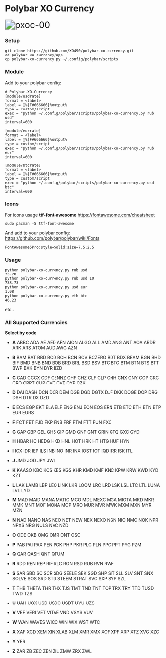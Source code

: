 # Polybar XO Currency

<img src="/home/xo/Pictures/pxoc-00.png" alt="pxoc-00" style="zoom:200%;" />



### Setup

```
git clone https://github.com/XO490/polybar-xo-currency.git
cd polybar-xo-currency/app
cp polybar-xo-currency.py ~/.config/polybar/scripts
```



### Module

Add to your polybar config:

```
# Polybar-XO-Currency
[module/usdrate]
format = <label>
label = %{F#666666}%output%
type = custom/script
exec = "python ~/.config/polybar/scripts/polybar-xo-currency.py rub usd"
interval=600

[module/eurrate]
format = <label>
label = %{F#666666}%output%
type = custom/script
exec = "python ~/.config/polybar/scripts/polybar-xo-currency.py rub eur"
interval=600

[module/btcrate]
format = <label>
label = %{F#666666}%output%
type = custom/script
exec = "python ~/.config/polybar/scripts/polybar-xo-currency.py usd btc"
interval=600
```



### Icons

For icons usage **ttf-font-awesome**
https://fontawesome.com/cheatsheet

```
sudo pacman -S ttf-font-awesome
```

And add to your polybar config:
https://github.com/polybar/polybar/wiki/Fonts

```
FontAwesome5Pro:style=Solid:size=7.5;2.5
```



### Usage

```
python polybar-xo-currency.py rub usd
73.78
python polybar-xo-currency.py rub usd 10
738.73
python polybar-xo-currency.py usd eur
1.08
python polybar-xo-currency.py eth btc
46.23
```

etc..



### All Supported Currencies

**Select by code**

- **A**
  ABBC ADA AE AED AFN AION ALGO ALL AMD ANG ANT AOA ARDR ARK ARS ATOM AUD AWG AZN

- **B**
  BAM BAT BBD BCD BCH BCN BCV BCZERO BDT BDX BEAM BGN BHD BIF BMD BNB BND BOB BRD BRL BSD BSV BTC BTG BTM BTN BTS BTT BWP BXK BYN BYR BZD

- **C**
  CAD CCCX CDF CENNZ CHF CHZ CLF CLP CNH CNX CNY COP CRC CRO CRPT CUP CVC CVE CYP CZK
- **D**
  DAI DASH DCN DCR DEM DGB DGD DGTX DJF DKK DOGE DOP DRG DSH DTR DX DZD

- **E**
  ECS EGP EKT ELA ELF ENG ENJ EON EOS ERN ETB ETC ETH ETN ETP EUR EURS
- **F**
  FCT FET FJD FKP FNB FRF FTM FTT FUN FXC

- **G**
  GAP GBP GEL GHS GIP GMD GNF GNT GRIN GTQ GXC GYD
- **H**
  HBAR HC HEDG HKD HNL HOT HRK HT HTG HUF HYN
- **I**
  ICX IDR IEP ILS INB INO INR INX IOST IOT IQD IRR ISK ITL
- **J**
  JMD JOD JPY JWL
- **K**
  KAASO KBC KCS KES KGS KHR KMD KMF KNC KPW KRW KWD KYD KZT
- **L**
  LAK LAMB LBP LEO LINK LKR LOOM LRC LRD LSK LSL LTC LTL LUNA LVL LYD
- **M**
  MAD MAID MANA MATIC MCO MDL MEXC MGA MIOTA MKD MKR MMK MNT MOF MONA MOP MRO MUR MVR MWK MXM MXN MYR MZN

- **N**
  NAD NANO NAS NEO NET NEW NEX NEXO NGN NIO NMC NOK NPR NPXS NRG NULS NVC NZD
- **O**
  ODE OKB OMG OMR ONT OSC
- **P**
  PAB PAI PAX PEN PGK PHP PKR PLC PLN PPC PPT PYG PZM
- **Q**
  QAR QASH QNT QTUM
- **R**
  RDD REN REP RIF RLC RON RSD RUB RVN RWF
- **S**
  SAR SBD SC SCR SDG SEELE SEK SGD SHP SIT SLL SLV SNT SNX SOLVE SOS SRD STD STEEM STRAT SVC SXP SYP SZL
- **T**
  THB THETA THR THX TJS TMT TND TNT TOP TRX TRY TTD TUSD TWD TZS
- **U**
  UAH UGX USD USDC USDT UYU UZS
- **V**
  VEF VERI VET VITAE VND VSYS VUV
- **W**
  WAN WAVES WICC WIN WIX WST WTC
- **X**
  XAF XCD XEM XIN XLAB XLM XMR XMX XOF XPF XRP XTZ XVG XZC
- **Y**
  YER
- **Z**
  ZAR ZB ZEC ZEN ZIL ZMW ZRX ZWL 